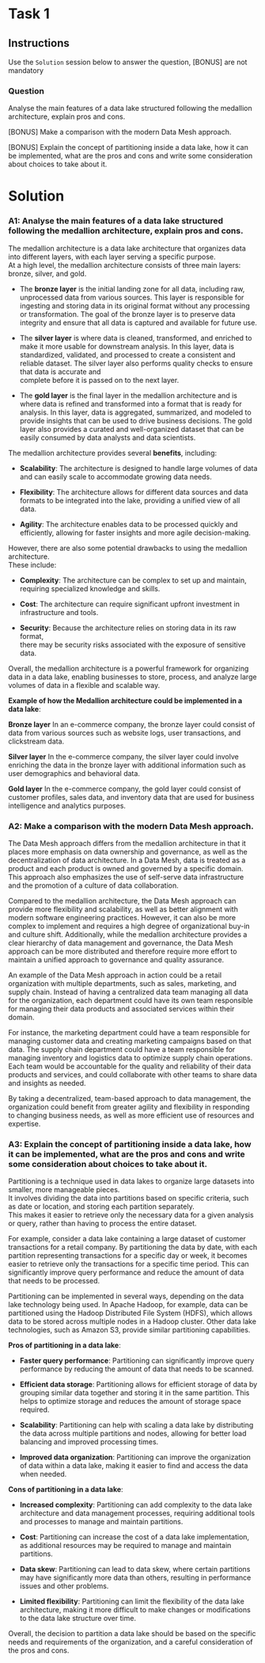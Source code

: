 # Task 1

## Instructions

Use the `Solution` session below to answer the question, [BONUS] are not mandatory

### Question

Analyse the main features of a data lake structured following the medallion architecture, explain pros and cons.

[BONUS] Make a comparison with the modern Data Mesh approach.

[BONUS] Explain the concept of partitioning inside a data lake, how it can be implemented, what are the pros and cons and write some consideration about choices to take about it.

# Solution

### A1: Analyse the main features of a data lake structured following the medallion architecture, explain pros and cons.
The medallion architecture is a data lake architecture that organizes data into different layers, 
with each layer serving a specific purpose.   
At a high level, the medallion architecture consists of three main layers: bronze, silver, and gold.  

- The **bronze layer** is the initial landing zone for all data, including raw, unprocessed data from various sources. 
This layer is responsible for ingesting and storing data in its original 
format without any processing or transformation. The goal of the bronze layer is to preserve data integrity and 
ensure that all data is captured and available for future use.    
    

- The **silver layer** is where data is cleaned, transformed, and enriched to make it more usable for downstream analysis. 
In this layer, data is standardized, validated, and processed to create a consistent and reliable dataset. 
The silver layer also performs quality checks to ensure that data is accurate and  
complete before it is passed on to the next layer.   
  

- The **gold layer** is the final layer in the medallion architecture and is where data is refined and transformed 
into a format that is ready for analysis. In this layer, data is aggregated, summarized, and modeled 
to provide insights that can be used to drive business decisions. The gold layer also provides a curated and 
well-organized dataset that can be easily consumed by data analysts and data scientists.  

The medallion architecture provides several **benefits**, including:

- **Scalability**: The architecture is designed to handle large volumes of data and 
can easily scale to accommodate growing data needs.


- **Flexibility**: The architecture allows for different data sources and data formats to be integrated into the lake, 
providing a unified view of all data.  


- **Agility**: The architecture enables data to be processed quickly and efficiently, 
allowing for faster insights and more agile decision-making.  

However, there are also some potential drawbacks to using the medallion architecture.   
These include:

- **Complexity**: The architecture can be complex to set up and maintain, 
requiring specialized knowledge and skills.


- **Cost**: The architecture can require significant upfront investment in infrastructure and tools.


- **Security**: Because the architecture relies on storing data in its raw format,   
there may be security risks associated with the exposure of sensitive data.

Overall, the medallion architecture is a powerful framework for organizing data in a data lake, 
enabling businesses to store, process, and analyze large volumes of data in a flexible and scalable way.

**Example of how the Medallion architecture could be implemented in a data lake**:

**Bronze layer**
In an e-commerce company, the bronze layer could consist of data from 
various sources such as website logs, user transactions, and clickstream data.

**Silver layer**
In the e-commerce company, the silver layer could involve enriching the data 
in the bronze layer with additional information such as user demographics and 
behavioral data.

**Gold layer**
In the e-commerce company, the gold layer could consist of customer profiles, 
sales data, and inventory data that are used for business intelligence and 
analytics purposes.

### A2: Make a comparison with the modern Data Mesh approach.  
The Data Mesh approach differs from the medallion architecture in 
that it places more emphasis on data ownership and governance, 
as well as the decentralization of data architecture. 
In a Data Mesh, data is treated as a product and each product 
is owned and governed by a specific domain. This approach also emphasizes the use 
of self-serve data infrastructure and the promotion of a culture of data collaboration.

Compared to the medallion architecture, the Data Mesh approach can provide 
more flexibility and scalability, as well as better alignment 
with modern software engineering practices. 
However, it can also be more complex to implement and requires a 
high degree of organizational buy-in and culture shift. 
Additionally, while the medallion architecture provides a 
clear hierarchy of data management and governance, 
the Data Mesh approach can be more distributed and therefore require more effort 
to maintain a unified approach to governance and quality assurance.

An example of the Data Mesh approach in action could be a retail organization 
with multiple departments, such as sales, marketing, and supply chain. 
Instead of having a centralized data team managing all data for the organization, 
each department could have its own team responsible for managing their data products and 
associated services within their domain.

For instance, the marketing department could have a team responsible 
for managing customer data and creating marketing campaigns based on that data. 
The supply chain department could have a team responsible for managing inventory and 
logistics data to optimize supply chain operations. 
Each team would be accountable for the quality and reliability of their data products 
and services, and could collaborate with other teams to share data and insights as needed.

By taking a decentralized, team-based approach to data management, 
the organization could benefit from greater agility and flexibility in responding 
to changing business needs, as well as more efficient use of resources and expertise.  

### A3: Explain the concept of partitioning inside a data lake, how it can be implemented, what are the pros and cons and write some consideration about choices to take about it.
Partitioning is a technique used in data lakes to organize large datasets into smaller, 
more manageable pieces.   
It involves dividing the data into partitions based on specific criteria, 
such as date or location, and storing each partition separately.   
This makes it easier to retrieve only the necessary data for a given analysis or query, 
rather than having to process the entire dataset.

For example, consider a data lake containing a large dataset of customer transactions for a retail company. 
By partitioning the data by date, with each partition representing transactions for a specific day or week, 
it becomes easier to retrieve only the transactions for a specific time period. 
This can significantly improve query performance and 
reduce the amount of data that needs to be processed.  

Partitioning can be implemented in several ways, depending on the data lake technology 
being used. In Apache Hadoop, for example, data can be partitioned using the 
Hadoop Distributed File System (HDFS), which allows data to be stored 
across multiple nodes in a Hadoop cluster. 
Other data lake technologies, such as Amazon S3, 
provide similar partitioning capabilities.   

**Pros of partitioning in a data lake**:

- **Faster query performance**: Partitioning can significantly improve 
query performance by reducing the amount of data that needs to be scanned.


- **Efficient data storage**: Partitioning allows for efficient storage of data 
by grouping similar data together and storing it in the same partition. 
This helps to optimize storage and reduces the amount of storage space required.


- **Scalability**: Partitioning can help with scaling a data lake by distributing 
the data across multiple partitions and nodes, allowing for better load balancing and 
improved processing times.


- **Improved data organization**: Partitioning can improve the organization of data 
within a data lake, making it easier to find and access the data when needed.

**Cons of partitioning in a data lake**:

- **Increased complexity**: Partitioning can add complexity to the data lake architecture and 
data management processes, requiring additional tools and processes to manage and 
maintain partitions.


- **Cost**: Partitioning can increase the cost of a data lake implementation, 
as additional resources may be required to manage and maintain partitions.


- **Data skew**: Partitioning can lead to data skew, where certain partitions 
may have significantly more data than others, resulting in performance issues and 
other problems.


- **Limited flexibility**: Partitioning can limit the flexibility of the data lake architecture,
making it more difficult to make changes or modifications to the data lake structure over time.

Overall, the decision to partition a data lake should be based on the specific needs and requirements of the organization, and a careful consideration of the pros and cons.